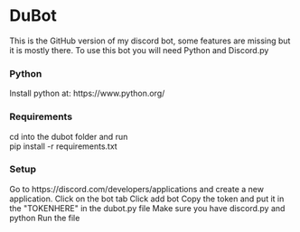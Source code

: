 <h1>DuBot</h1>
This is the GitHub version of my discord bot, some features are missing but it is mostly there.
To use this bot you will need Python and Discord.py

<h3>Python</h3>
Install python at: https://www.python.org/

<h3>Requirements</h3>
cd into the dubot folder and run <br>
pip install -r requirements.txt

<h3>Setup</h3>
Go to https://discord.com/developers/applications and create a new application.
Click on the bot tab
Click add bot
Copy the token and put it in the "TOKENHERE" in the dubot.py file
Make sure you have discord.py and python
Run the file